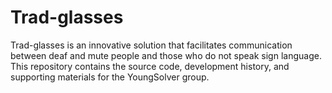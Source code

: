 # Trad-glasses
Trad-glasses is an innovative solution that facilitates communication between deaf and mute people and those who do not speak sign language. This repository contains the source code, development history, and supporting materials for the YoungSolver group.
